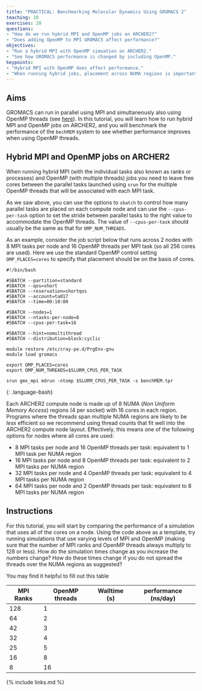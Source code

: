 ```yaml
---
title: "PRACTICAL: Benchmarking Molecular Dynamics Using GROMACS 2"
teaching: 10
exercises: 20
questions:
- "How do we run hybrid MPI and OpenMP jobs on ARCHER2?"
- "Does adding OpenMP to MPI GROMACS affect performance?"
objectives:
- "Run a hybrid MPI with OpenMP simuation on ARCHER2."
- "See how GROMACS performance is changed by including OpenMP."
keypoints:
- "Hybrid MPI with OpenMP does affect performance."
- "When running hybrid jobs, placement across NUMA regions is important."
---
```


## Aims

GROMACS can  run  in  parallel using  MPI  and  simultaneously  also  using
OpenMP  threads (see [here](http://manual.gromacs.org/current/user-guide/mdrun-performance.html#multi-level-parallelization-mpi-and-openmp)).
In this tutorial, you will learn how to run hybrid MPI and OpenMP jobs on
ARCHER2, and you will benchmark the performance of the `bechMEM` system to see
whether performance improves when using OpenMP threads.

## Hybrid MPI and OpenMP jobs on ARCHER2

When running hybrid MPI (with the individual tasks also known as ranks or
processes) and OpenMP (with multiple threads) jobs you need to leave free
cores between the parallel tasks launched using `srun` for the multiple
OpenMP threads that will be associated with each MPI task.

As we saw above, you can use the options to `sbatch` to control how many
parallel tasks are placed on each compute node and can use the
`--cpus-per-task` option to set the stride between parallel tasks
to the right value to accommodate the OpenMP threads. The value
of `--cpus-per-task` should usually be the same as that for
`OMP_NUM_THREADS`.

As an example, consider the job script below that runs across 2 nodes with
8 MPI tasks per node and 16 OpenMP threads per MPI task (so all 256 cores
are used).
Here we use the standard OpenMP control setting `OMP_PLACES=cores`
to specify that placement should be on the basis of cores.

```
#!/bin/bash

#SBATCH --partition=standard
#SBATCH --qos=short
#SBATCH --reservation=shortqos
#SBATCH --account=ta017
#SBATCH --time=00:10:00

#SBATCH --nodes=1
#SBATCH --ntasks-per-node=8
#SBATCH --cpus-per-task=16

#SBATCH --hint=nomultithread
#SBATCH --distribution=block:cyclic

module restore /etc/cray-pe.d/PrgEnv-gnu
module load gromacs

export OMP_PLACES=cores
export OMP_NUM_THREADS=$SLURM_CPUS_PER_TASK

srun gmx_mpi mdrun -ntomp $SLURM_CPUS_PER_TASK -s benchMEM.tpr
```
{: .language-bash}

Each ARCHER2 compute node is made up of 8 NUMA (*Non Uniform Memory Access*) regions (4 per socket)
with 16 cores in each region. Programs where the threads span multiple NUMA regions
are likely to be *less* efficient so we recommend using thread counts that fit well into the
ARCHER2 compute node layout. Effectively, this means one of the following options for nodes
where all cores are used:

* 8 MPI tasks per node and 16 OpenMP threads per task: equivalent to 1 MPI task per NUMA region
* 16 MPI tasks per node and 8 OpenMP threads per task: equivalent to 2 MPI tasks per NUMA region
* 32 MPI tasks per node and 4 OpenMP threads per task: equivalent to 4 MPI tasks per NUMA region
* 64 MPI tasks per node and 2 OpenMP threads per task: equivalent to 8 MPI tasks per NUMA region

## Instructions

For this tutorial, you will start by comparing the performance of a simulation
that uses all of the cores on a node. Using the code above as a template, try
running simulations that use varying levels of MPI and OpenMP (making sure
that the number of MPI ranks and OpenMP threads always multiply to 128 or
less). How do the simulation times change as you increase the numbers change?
How do these times change if you do not spread the threads over the NUMA
regions as suggested?

You may find it helpful to fill out this table

| MPI Ranks | OpenMP threads | Walltime (s) | performance (ns/day) |
|-----------|----------------|--------------|----------------------|
|       128 |              1 | | |
|        64 |              2 | | |
|        42 |              3 | | |
|        32 |              4 | | |
|        25 |              5 | | |
|        16 |              8 | | |
|         8 |             16 | | |



{% include links.md %}

